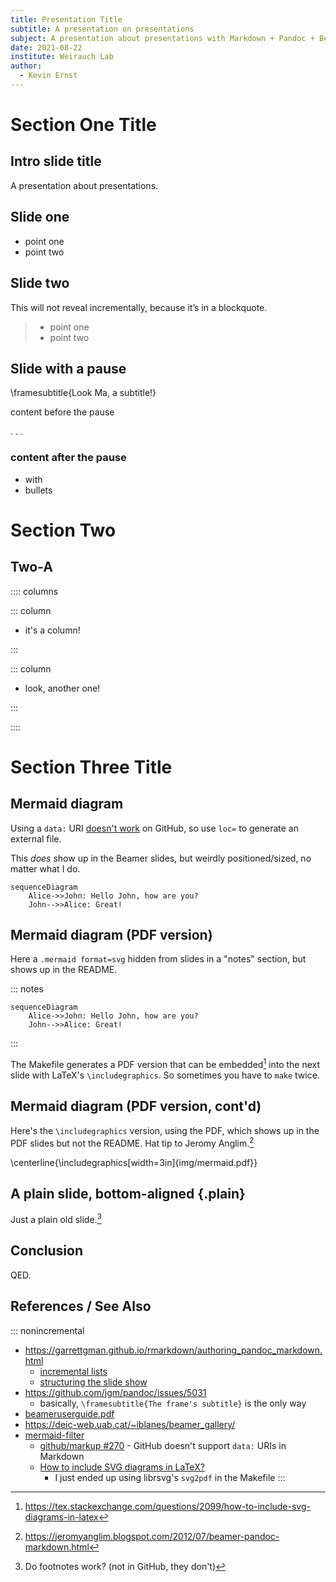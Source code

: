```yaml
---
title: Presentation Title
subtitle: A presentation on presentations
subject: A presentation about presentations with Markdown + Pandoc + Beamer
date: 2021-08-22
institute: Weirauch Lab
author:
  - Kevin Ernst
---
```


# Section One Title

## Intro slide title

A presentation about presentations.

## Slide one
* point one
* point two

## Slide two
This will not reveal incrementally, because it’s in a blockquote.

> * point one
> * point two

## Slide with a pause
\framesubtitle{Look Ma, a subtitle!} 

content before the pause

. . . 

### content after the pause

* with
* bullets

# Section Two

## Two-A

:::: columns

::: column

- it's a column!

:::

::: column

- look, another one!

:::

::::

# Section Three Title

## Mermaid diagram

Using a `data:` URI [doesn't work][gh270] on GitHub, so use `loc=` to generate
an external file.

This _does_ show up in the Beamer slides, but weirdly positioned/sized, no matter what I do.

~~~{.mermaid loc=img filename=mermaid format=png width=400}
sequenceDiagram
    Alice->>John: Hello John, how are you?
    John-->>Alice: Great!
~~~

## Mermaid diagram (PDF version)

Here a `.mermaid format=svg` hidden from slides in a "notes" section, but shows
up in the README. 

::: notes
~~~{.mermaid loc=img filename=mermaid format=svg}
sequenceDiagram
    Alice->>John: Hello John, how are you?
    John-->>Alice: Great!
~~~
:::

The Makefile generates a PDF version that can be embedded[^0] into the next
slide with LaTeX's `\includegraphics`. So sometimes you have to `make` twice.

[^0]: https://tex.stackexchange.com/questions/2099/how-to-include-svg-diagrams-in-latex

## Mermaid diagram (PDF version, cont'd)

Here's the `\includegraphics` version, using the PDF, which shows up in the
PDF slides but not the README. Hat tip to Jeromy Anglim.[^1]</small>

\centerline{\includegraphics[width=3in]{img/mermaid.pdf}}

[^1]: https://jeromyanglim.blogspot.com/2012/07/beamer-pandoc-markdown.html

## A plain slide, bottom-aligned {.plain}
Just a plain old slide.[^2]

[^2]: Do footnotes work? (not in GitHub, they don't)

## Conclusion
QED.

## References / See Also

::: nonincremental
* <https://garrettgman.github.io/rmarkdown/authoring_pandoc_markdown.html>
    * [incremental lists](https://garrettgman.github.io/rmarkdown/authoring_pandoc_markdown.html#incremental_lists)
    * [structuring the slide show](https://garrettgman.github.io/rmarkdown/authoring_pandoc_markdown.html#structuring_the_slide_show)
* <https://github.com/jgm/pandoc/issues/5031>
    * basically, `\framesubtitle{The frame's subtitle}` is the only way
* [beameruserguide.pdf](http://ctan.math.utah.edu/ctan/tex-archive/macros/latex/contrib/beamer/doc/beameruserguide.pdf)
* <https://deic-web.uab.cat/~iblanes/beamer_gallery/>
* [mermaid-filter][mf]
    * [github/markup #270][gh270] - GitHub doesn't support `data:` URIs in Markdown
    * [How to include SVG diagrams in LaTeX?](https://tex.stackexchange.com/a/2107)
        * I just ended up using librsvg's `svg2pdf` in the Makefile
:::

[mf]: https://github.com/raghur/mermaid-filter
[gh270]: https://github.com/github/markup/issues/270
